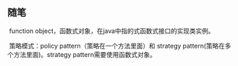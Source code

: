 ## 随笔

​	function object，函数式对象，在java中指的式函数式接口的实现类实例。

​	策略模式：policy pattern（策略在一个方法里面）和 strategy pattern(策略在多个方法里面)。strategy pattern需要使用函数式对象。

